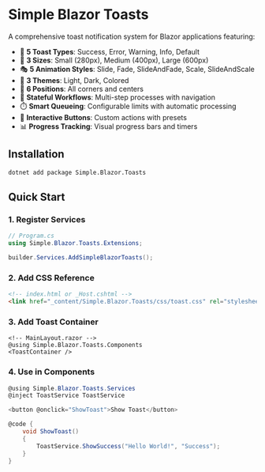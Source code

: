 # Simple Blazor Toasts

A comprehensive toast notification system for Blazor applications featuring:

- 🎯 **5 Toast Types**: Success, Error, Warning, Info, Default
- 📏 **3 Sizes**: Small (280px), Medium (400px), Large (600px)  
- 🎭 **5 Animation Styles**: Slide, Fade, SlideAndFade, Scale, SlideAndScale
- 🌈 **3 Themes**: Light, Dark, Colored
- 📍 **6 Positions**: All corners and centers
- 🔄 **Stateful Workflows**: Multi-step processes with navigation
- ⏱️ **Smart Queueing**: Configurable limits with automatic processing
- 🎨 **Interactive Buttons**: Custom actions with presets
- 📊 **Progress Tracking**: Visual progress bars and timers

## Installation

```bash
dotnet add package Simple.Blazor.Toasts
```

## Quick Start

### 1. Register Services

```csharp
// Program.cs
using Simple.Blazor.Toasts.Extensions;

builder.Services.AddSimpleBlazorToasts();
```

### 2. Add CSS Reference

```html
<!-- index.html or _Host.cshtml -->
<link href="_content/Simple.Blazor.Toasts/css/toast.css" rel="stylesheet" />
```

### 3. Add Toast Container

```razor
<!-- MainLayout.razor -->
@using Simple.Blazor.Toasts.Components
<ToastContainer />
```

### 4. Use in Components

```csharp
@using Simple.Blazor.Toasts.Services
@inject ToastService ToastService

<button @onclick="ShowToast">Show Toast</button>

@code {
    void ShowToast()
    {
        ToastService.ShowSuccess("Hello World!", "Success");
    }
}
```